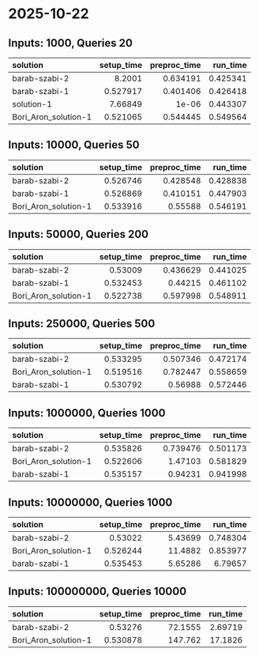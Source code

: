 # 2025-10-22

## Inputs: 1000, Queries 20

| solution             |   setup_time |   preproc_time |   run_time |
|:---------------------|-------------:|---------------:|-----------:|
| barab-szabi-2        |     8.2001   |       0.634191 |   0.425341 |
| barab-szabi-1        |     0.527917 |       0.401406 |   0.426418 |
| solution-1           |     7.66849  |       1e-06    |   0.443307 |
| Bori_Aron_solution-1 |     0.521065 |       0.544445 |   0.549564 |

## Inputs: 10000, Queries 50

| solution             |   setup_time |   preproc_time |   run_time |
|:---------------------|-------------:|---------------:|-----------:|
| barab-szabi-2        |     0.526746 |       0.428548 |   0.428838 |
| barab-szabi-1        |     0.526869 |       0.410151 |   0.447903 |
| Bori_Aron_solution-1 |     0.533916 |       0.55588  |   0.546191 |

## Inputs: 50000, Queries 200

| solution             |   setup_time |   preproc_time |   run_time |
|:---------------------|-------------:|---------------:|-----------:|
| barab-szabi-2        |     0.53009  |       0.436629 |   0.441025 |
| barab-szabi-1        |     0.532453 |       0.44215  |   0.461102 |
| Bori_Aron_solution-1 |     0.522738 |       0.597998 |   0.548911 |

## Inputs: 250000, Queries 500

| solution             |   setup_time |   preproc_time |   run_time |
|:---------------------|-------------:|---------------:|-----------:|
| barab-szabi-2        |     0.533295 |       0.507346 |   0.472174 |
| Bori_Aron_solution-1 |     0.519516 |       0.782447 |   0.558659 |
| barab-szabi-1        |     0.530792 |       0.56988  |   0.572446 |

## Inputs: 1000000, Queries 1000

| solution             |   setup_time |   preproc_time |   run_time |
|:---------------------|-------------:|---------------:|-----------:|
| barab-szabi-2        |     0.535826 |       0.739476 |   0.501173 |
| Bori_Aron_solution-1 |     0.522606 |       1.47103  |   0.581829 |
| barab-szabi-1        |     0.535157 |       0.94231  |   0.941998 |

## Inputs: 10000000, Queries 1000

| solution             |   setup_time |   preproc_time |   run_time |
|:---------------------|-------------:|---------------:|-----------:|
| barab-szabi-2        |     0.53022  |        5.43699 |   0.748304 |
| Bori_Aron_solution-1 |     0.526244 |       11.4882  |   0.853977 |
| barab-szabi-1        |     0.535453 |        5.65286 |   6.79657  |

## Inputs: 100000000, Queries 10000

| solution             |   setup_time |   preproc_time |   run_time |
|:---------------------|-------------:|---------------:|-----------:|
| barab-szabi-2        |     0.53276  |        72.1555 |    2.69719 |
| Bori_Aron_solution-1 |     0.530878 |       147.762  |   17.1826  |
